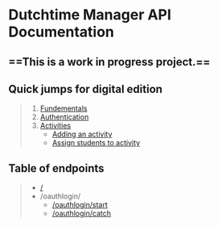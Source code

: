 # Dutchtime Manager API Documentation
## ==This is a work in progress project.==

## Quick jumps for digital edition

> 1) [Fundementals](#Fundementals)
> 2) [Authentication](./Auth/main)
> 2) [Activities](./Activities/main)
>    - [Adding an activity](./Activities/add)
>    - [Assign students to activity](./Activities/Assign)


## Table of endpoints
> - [/](./Endpoints/root)
> - /oauthlogin/
>   - [/oauthlogin/start](./Endpoints/oauthlogin/start)
>   - [/oauthlogin/catch](./Endpoints/oauthlogin/catch)
>  
